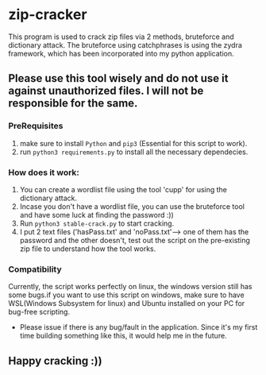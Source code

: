 # zip-cracker

This program is used to crack zip files via 2 methods, bruteforce and dictionary attack. The bruteforce using catchphrases is using the zydra framework, which has been
incorporated into my python application.

## Please use this tool wisely and do not use it against unauthorized files. I will not be responsible for the same.

### PreRequisites
1. make sure to install `Python` and `pip3` (Essential for this script to work).
2. run `python3 requirements.py` to install all the necessary dependecies.

### How does it work:
1. You can create a wordlist file using the tool 'cupp' for using the dictionary attack.
2. Incase you don't have a wordlist file, you can use the bruteforce tool and have some luck at finding the password :))
3. Run `python3 stable-crack.py` to start cracking.
4. I put 2 text files ('hasPass.txt' and 'noPass.txt'--> one of them has the password and the other doesn't, test out the script on the pre-existing zip file to understand how the tool works.

### Compatibility
Currently, the script works perfectly on linux, the windows version still has some bugs.if you want to use this script on windows, make sure to have WSL(Windows Subsystem for linux) and Ubuntu installed on your PC for bug-free scripting.

- Please issue if there is any bug/fault in the application. Since it's my first time building something like this, it would help me in the future.

## Happy cracking :))
